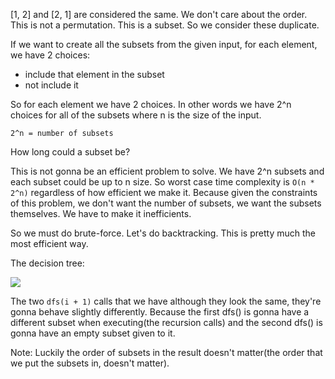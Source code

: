 [1, 2] and [2, 1] are considered the same. We don't care about the order. This is not a permutation. This is a subset. So we consider
these duplicate.

If we want to create all the subsets from the given input, for each element, we have 2 choices:
- include that element in the subset
- not include it

So for each element we have 2 choices. In other words we have 2^n choices for all of the subsets where n is the size of the input.

`2^n = number of subsets`

How long could a subset be?

This is not gonna be an efficient problem to solve. We have 2^n subsets and each subset could be up to n size. So worst case time complexity is
`O(n * 2^n)` regardless of how efficient we make it. Because given the constraints of this problem, we don't want the number of subsets, we want the
subsets themselves. We have to make it inefficients.

So we must do brute-force. Let's do backtracking. This is pretty much the most efficient way.

The decision tree:

![](78-1.png)

The two `dfs(i + 1)` calls that we have although they look the same, they're gonna behave slightly differently. Because the first dfs() is gonna
have a different subset when executing(the recursion calls) and the second dfs() is gonna have an empty subset given to it.

Note: Luckily the order of subsets in the result doesn't matter(the order that we put the subsets in, doesn't matter).